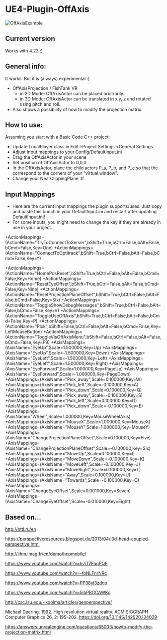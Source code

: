 # UE4-Plugin-OffAxis

![OffAxisExample](https://github.com/fweidner/UE4-Plugin-OffAxis/blob/master/2018-06-13.gif)

## Current version
Works with 4.23 :)

## General info: 
It works. But it is (always) experimental :)

* OffAxisProjection / FishTank VR
  * in 2D Mode: OffAxisActor can be placed arbitrarily.
  * in 3D Mode: OffAxisActor can be translated in x,y, z and rotated using pitch and roll.
* Also shows a possibility of how to modify the projection matrix. 

## How to use:
Assuming you start with a Basic Code C++ project:
- Update LocalPlayer class in Edit->Project Settings->General Settings 
- Adjust Input mappings to your Config/DefaultInput.ini
- Drag the OffAxisActor in your scene
- Set position of OffAxisActor to 0,0,0
- In the OffAxisActor, place the child actors P_a, P_b, and P_c so that the correspond to the corners of your "virtual window".
- Change your NearClippingPlane .1f 

## Input Mappings
* Here are the current input mappings the plugin supports/uses. Just copy and paste this bunch in your DefaultInput.ini and restart after updating DefaultInput.ini!
* For some inputs, you might need to change the key if they are already in use in your project.

+ActionMappings=(ActionName="TryToConnectToServer",bShift=True,bCtrl=False,bAlt=False,bCmd=False,Key=One)
+ActionMappings=(ActionName="ConnectToOptitrack",bShift=True,bCtrl=False,bAlt=False,bCmd=False,Key=Y)

+ActionMappings=(ActionName="HomePosReset",bShift=True,bCtrl=False,bAlt=False,bCmd=False,Key=Home)
+ActionMappings=(ActionName="ResetEyeOffset",bShift=True,bCtrl=False,bAlt=False,bCmd=False,Key=Nine)
+ActionMappings=(ActionName="ResetProjectionPlaneOffset",bShift=True,bCtrl=False,bAlt=False,bCmd=False,Key=Six)
+ActionMappings=(ActionName="ToggleShowDebugMessages",bShift=True,bCtrl=False,bAlt=False,bCmd=False,Key=V)
+ActionMappings=(ActionName="ToggleUseOffAxis",bShift=True,bCtrl=False,bAlt=False,bCmd=False,Key=P)
+ActionMappings=(ActionName="Pick",bShift=False,bCtrl=False,bAlt=False,bCmd=False,Key=LeftMouseButton)
+ActionMappings=(ActionName="ToggleVisOffAxisMenu",bShift=False,bCtrl=False,bAlt=False,bCmd=False,Key=F9)
+AxisMappings=(AxisName="EyeUp",Scale=1.500000,Key=Up)
+AxisMappings=(AxisName="EyeUp",Scale=-1.500000,Key=Down)
+AxisMappings=(AxisName="EyeLeft",Scale=-1.500000,Key=Left)
+AxisMappings=(AxisName="EyeLeft",Scale=1.500000,Key=Right)
+AxisMappings=(AxisName="EyeForward",Scale=1.000000,Key=PageUp)
+AxisMappings=(AxisName="EyeForward",Scale=-1.000000,Key=PageDown)
+AxisMappings=(AxisName="Pick_away",Scale=0.100000,Key=W)
+AxisMappings=(AxisName="Pick_left",Scale=-0.100000,Key=A)
+AxisMappings=(AxisName="Pick_down",Scale=0.100000,Key=Q)
+AxisMappings=(AxisName="Pick_away",Scale=-0.100000,Key=S)
+AxisMappings=(AxisName="Pick_left",Scale=0.100000,Key=D)
+AxisMappings=(AxisName="Pick_down",Scale=-0.100000,Key=E)
+AxisMappings=(AxisName="Wheel",Scale=1.000000,Key=MouseWheelAxis)
+AxisMappings=(AxisName="MouseX",Scale=1.000000,Key=MouseX)
+AxisMappings=(AxisName="MouseY",Scale=1.000000,Key=MouseY)
+AxisMappings=(AxisName="ChangeProjectionPlaneOffset",Scale=0.100000,Key=Five)
+AxisMappings=(AxisName="ChangeProjectionPlaneOffset",Scale=-0.100000,Key=Six)
+AxisMappings=(AxisName="MoveUp",Scale=0.100000,Key=I)
+AxisMappings=(AxisName="MoveDown",Scale=-0.100000,Key=K)
+AxisMappings=(AxisName="MoveLeft",Scale=-0.100000,Key=J)
+AxisMappings=(AxisName="MoveRight",Scale=0.100000,Key=L)
+AxisMappings=(AxisName="Away",Scale=0.100000,Key=U)
+AxisMappings=(AxisName="Towards",Scale=-0.100000,Key=O)
+AxisMappings=(AxisName="ChangeEyeOffset",Scale=0.001000,Key=Seven)
+AxisMappings=(AxisName="ChangeEyeOffset",Scale=-0.010000,Key=Eight)

## Based on...

http://nttl.ru/en

https://perspectiveresources.blogspot.de/2013/04/i3d-head-coupled-perspective.html

http://iihm.imag.fr/en/demo/hcpmobile/

https://www.youtube.com/watch?v=hvrT7FqpPQE

https://www.youtube.com/watch?v=-foNLFnrNRc

https://www.youtube.com/watch?v=PP38yj3zdqo

https://www.youtube.com/watch?v=5ibPBGCAWKo

http://csc.lsu.edu/~kooima/articles/genperspective/

Michael Deering. 1992. High resolution virtual reality. ACM SIGGRAPH Computer Graphics 26, 2: 195–202. https://doi.org/10.1145/142920.134039

https://answers.unrealengine.com/questions/65003/howto-modify-the-projection-matrix.html
